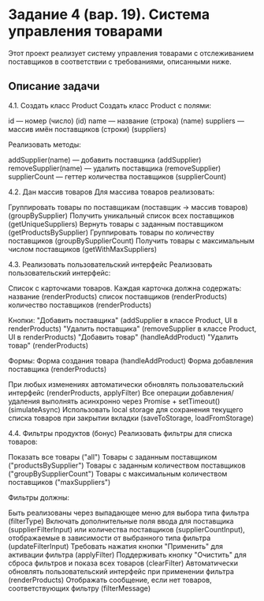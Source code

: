 # Задание 4 (вар. 19). Система управления товарами

Этот проект реализует систему управления товарами с отслеживанием поставщиков в соответствии с требованиями, описанными ниже.

## Описание задачи

4.1. Создать класс Product
Создать класс Product с полями:

id — номер (число) (id)
name — название (строка) (name)
suppliers — массив имён поставщиков (строки) (suppliers)

Реализовать методы:

addSupplier(name) — добавить поставщика (addSupplier)
removeSupplier(name) — удалить поставщика (removeSupplier)
supplierCount — геттер количества поставщиков (supplierCount)

4.2. Дан массив товаров
Для массива товаров реализовать:

Группировать товары по поставщикам (поставщик → массив товаров) (groupBySupplier)
Получить уникальный список всех поставщиков (getUniqueSuppliers)
Вернуть товары с заданным поставщиком (getProductsBySupplier)
Группировать товары по количеству поставщиков (groupBySupplierCount)
Получить товары с максимальным числом поставщиков (getWithMaxSuppliers)

4.3. Реализовать пользовательский интерфейс
Реализовать пользовательский интерфейс:

Список с карточками товаров. Каждая карточка должна содержать:
название (renderProducts)
список поставщиков (renderProducts)
количество поставщиков (renderProducts)

Кнопки:
"Добавить поставщика" (addSupplier в классе Product, UI в renderProducts)
"Удалить поставщика" (removeSupplier в классе Product, UI в renderProducts)
"Добавить товар" (handleAddProduct)
"Удалить товар" (renderProducts)

Формы:
Форма создания товара (handleAddProduct)
Форма добавления поставщика (renderProducts)

При любых изменениях автоматически обновлять пользовательский интерфейс (renderProducts, applyFilter)
Все операции добавления/удаления выполнять асинхронно через Promise + setTimeout() (simulateAsync)
Использовать local storage для сохранения текущего списка товаров при закрытии вкладки (saveToStorage, loadFromStorage)

4.4. Фильтры продуктов (бонус)
Реализовать фильтры для списка товаров:

Показать все товары ("all")
Товары с заданным поставщиком ("productsBySupplier")
Товары с заданным количеством поставщиков ("groupBySupplierCount")
Товары с максимальным количеством поставщиков ("maxSuppliers")

Фильтры должны:

Быть реализованы через выпадающее меню для выбора типа фильтра (filterType)
Включать дополнительные поля ввода для поставщика (supplierFilterInput) или количества поставщиков (supplierCountInput), отображаемые в зависимости от выбранного типа фильтра (updateFilterInput)
Требовать нажатия кнопки "Применить" для активации фильтра (applyFilter)
Поддерживать кнопку "Очистить" для сброса фильтров и показа всех товаров (clearFilter)
Автоматически обновлять пользовательский интерфейс при применении фильтра (renderProducts)
Отображать сообщение, если нет товаров, соответствующих фильтру (filterMessage)
